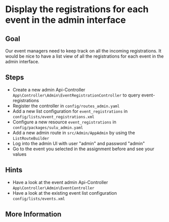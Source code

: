 Display the registrations for each event in the admin interface 
===============================================================

Goal
----

Our event managers need to keep track on all the incoming registrations. It would 
be nice to have a list view of all the registrations for each event in the admin interface.

Steps
-----

* Create a new admin Api-Controller `App\Controller\Admin\EventRegistrationController` to query event-registrations
* Register the controller in `config/routes_admin.yaml`
* Add a new list configuration for `event_registrations` in `config/lists/event_registrations.xml`
* Configure a new resource `event_registrations` in `config/packages/sulu_admin.yaml`
* Add a new admin route in `src/Admin/AppAdmin` by using the `ListRouteBuilder`
* Log into the admin UI with user "admin" and password "admin"
* Go to the event you selected in the assignment before and see your values

Hints
-----

* Have a look at the event admin Api-Controller `App\Controller\Admin\EventController`
* Have a look at the existing event list configuration `config/lists/events.xml`

More Information
----------------
